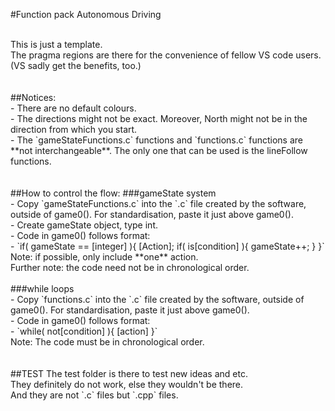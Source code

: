 #Function pack Autonomous Driving

<br>
This is just a template. <br> 
The pragma regions are there for the convenience of fellow VS code users. (VS sadly get the benefits, too.) <br>
<br> 
<br>
##Notices: <br> 
- There are no default colours. <br> 
- The directions might not be exact. Moreover, North might not be in the direction from which you start. <br>
- The `gameStateFunctions.c` functions and `functions.c` functions are **not interchangeable**. The only one that can be used is the lineFollow functions. <br>
<br> 
<br>
##How to control the flow:  
###gameState system <br>
- Copy `gameStateFunctions.c` into the `.c` file created by the software, outside of game0(). For standardisation, paste it just above game0(). <br> 
- Create gameState object, type int. <br> 
- Code in game0() follows format: <br> 
  - `if( gameState == [integer] ){ [Action]; if( is[condition] ){ gameState++; } }` <br> 
  Note: if possible, only include **one** action. <br>
  Further note: the code need not be in chronological order. <br>
<br> 
###while loops <br> 
- Copy `functions.c` into the `.c` file created by the software, outside of game0(). For standardisation, paste it just above game0(). <br>
- Code in game0() follows format: <br> 
  - `while( not[condition] ){ [action] }` <Br>
  Note: The code must be in chronological order. <br>
<br> 
<br> 
##TEST 
The test folder is there to test new ideas and etc. <br> 
They definitely do not work, else they wouldn't be there. <br>
And they are not `.c` files but `.cpp` files. <br>
